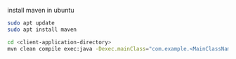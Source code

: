 

install maven in ubuntu

```bash
sudo apt update
sudo apt install maven  
```

```bash
cd <client-application-directory>
mvn clean compile exec:java -Dexec.mainClass="com.example.<MainClassName>" -Dexec.args="<arguments>"
```